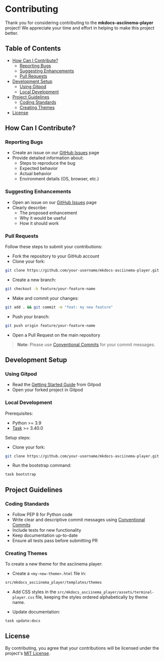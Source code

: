 # Contributing

Thank you for considering contributing to the **mkdocs-asciinema-player** project! We appreciate your time and effort in helping to make this project better.

## Table of Contents

- [How Can I Contribute?](#how-can-i-contribute)
    - [Reporting Bugs](#reporting-bugs)
    - [Suggesting Enhancements](#suggesting-enhancements)
    - [Pull Requests](#pull-requests)
- [Development Setup](#development-setup)
    - [Using Gitpod](#using-gitpod)
    - [Local Development](#local-development)
- [Project Guidelines](#project-guidelines)
    - [Coding Standards](#coding-standards)
    - [Creating Themes](#creating-themes)
- [License](#license)

## How Can I Contribute?

### Reporting Bugs

- Create an issue on our [GitHub Issues](https://github.com/pa-decarvalho/mkdocs-asciinema-player/issues) page
- Provide detailed information about:
    - Steps to reproduce the bug
    - Expected behavior
    - Actual behavior
    - Environment details (OS, browser, etc.)

### Suggesting Enhancements

- Open an issue on our [GitHub Issues](https://github.com/pa-decarvalho/mkdocs-asciinema-player/issues) page
- Clearly describe:
    - The proposed enhancement
    - Why it would be useful
    - How it should work

### Pull Requests

Follow these steps to submit your contributions:

- Fork the repository to your GitHub account
- Clone your fork:

```sh
git clone https://github.com/your-username/mkdocs-asciinema-player.git
```

- Create a new branch:

```sh
git checkout -b feature/your-feature-name
```

- Make and commit your changes:

```sh
git add . && git commit -m "feat: my new feature"
```

- Push your branch:

```sh
git push origin feature/your-feature-name
```

- Open a Pull Request on the main repository

> **Note**: Please use [Conventional Commits](https://www.conventionalcommits.org/en/v1.0.0/) for your commit messages.

## Development Setup

### Using Gitpod

- Read the [Getting Started Guide](https://www.gitpod.io/docs/introduction/getting-started) from Gitpod
- Open your forked project in Gitpod

### Local Development

Prerequisites:

- Python >= 3.9
- [Task](https://taskfile.dev/) >= 3.40.0

Setup steps:

- Clone your fork:

```sh
git clone https://github.com/your-username/mkdocs-asciinema-player.git
```

- Run the bootstrap command:

```sh
task bootstrap
```

## Project Guidelines

### Coding Standards

- Follow PEP 8 for Python code
- Write clear and descriptive commit messages using [Conventional Commits](https://www.conventionalcommits.org/en/v1.0.0/)
- Include tests for new functionality
- Keep documentation up-to-date
- Ensure all tests pass before submitting PR

### Creating Themes

To create a new theme for the asciinema player:

- Create a `<my-new-theme>.html` file in:

```sh
src/mkdocs_asciinema_player/templates/themes
```

- Add CSS styles in the `src/mkdocs_asciinema_player/assets/terminal-player.css` file, keeping the styles ordered alphabetically by theme name.

- Update documentation:

```sh
task update:docs
```

## License

By contributing, you agree that your contributions will be licensed under the project's [MIT License](https://github.com/pa-decarvalho/mkdocs-asciinema-player/blob/main/LICENSE).
